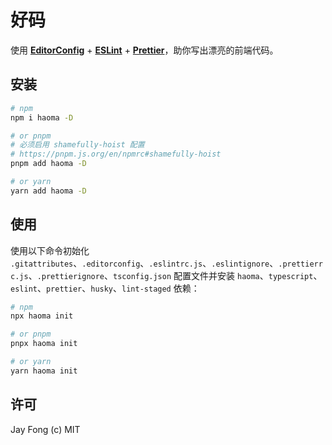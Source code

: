 # 好码

使用 **[EditorConfig](https://editorconfig.org/)** + **[ESLint](https://eslint.org/)** + **[Prettier](https://prettier.io/)**，助你写出漂亮的前端代码。

## 安装

```bash
# npm
npm i haoma -D

# or pnpm
# 必须启用 shamefully-hoist 配置
# https://pnpm.js.org/en/npmrc#shamefully-hoist
pnpm add haoma -D

# or yarn
yarn add haoma -D
```

## 使用

使用以下命令初始化 `.gitattributes`、`.editorconfig`、`.eslintrc.js`、`.eslintignore`、`.prettierrc.js`、`.prettierignore`、`tsconfig.json` 配置文件并安装 `haoma`、`typescript`、`eslint`、`prettier`、`husky`、`lint-staged` 依赖：

```bash
# npm
npx haoma init

# or pnpm
pnpx haoma init

# or yarn
yarn haoma init
```

## 许可

Jay Fong (c) MIT
